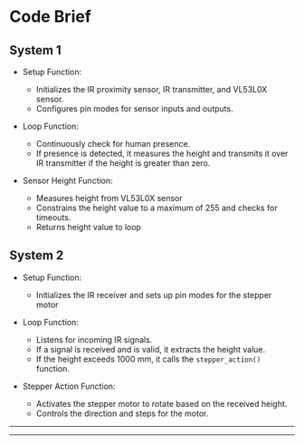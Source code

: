 # Code Brief
## System 1
- Setup Function:
    - Initializes the IR proximity sensor, IR transmitter, and VL53L0X sensor.
    - Configures pin modes for sensor inputs and outputs.

- Loop Function:
    - Continuously check for human presence.
    - If presence is detected, it measures the height and transmits it over IR transmitter if the height is greater than zero.

- Sensor Height Function:
    - Measures height from VL53L0X sensor
    - Constrains the height value to a maximum of 255 and checks for timeouts.
    - Returns height value to loop


## System 2
- Setup Function:
    - Initializes the IR receiver and sets up pin modes for the stepper motor

- Loop Function:
    - Listens for incoming IR signals.
    - If a signal is received and is valid, it extracts the height value.
    - If the height exceeds 1000 mm, it calls the `stepper_action()` function.

- Stepper Action Function:
    - Activates the stepper motor to rotate based on the received height.
    - Controls the direction and steps for the motor.

---
---
